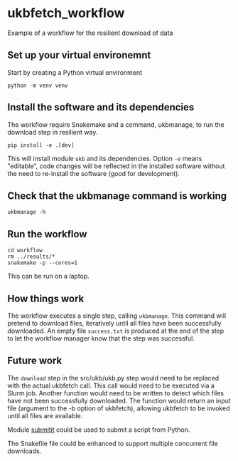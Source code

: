 # ukbfetch_workflow
Example of a workflow for the resilient download of data

## Set up your virtual environemnt

Start by creating a Python virtual environment
```
python -m venv venv
```

## Install the software and its dependencies

The workflow require Snakemake and a command, ukbmanage, to run the download step in resilient way. 
```
pip install -e .[dev]
```
This will install module `ukb` and its dependencies. Option `-e` means "editable", code changes will be reflected in the installed software without the need to re-install the software (good for development).

## Check that the ukbmanage command is working

```
ukbmanage -h
```

## Run the workflow

```
cd workflow
rm ../results/*
snakemake -p --cores=1
```
This can be run on a laptop.

## How things work

The workflow executes a single step, calling `ukbmanage`. This command will pretend to download files, iteratively until all files have been successfully downloaded. An empty file `success.txt` is produced at the end of the step to let the workflow manager know that the step was successful. 

## Future work

The `download` step in the src/ukb/ukb.py step would need to be replaced with the actual ukbfetch call. This call would need to be executed via a Slurm job. Another function would need to be written to detect which files have not been successfully downloaded. The function would return an input file (argument to the -b option of ukbfetch), allowing ukbfetch to be invoked until all files are available.

Module [submitit](https://github.com/facebookincubator/submitit) could be used to submit a script from Python.

The Snakefile file could be enhanced to support multiple concurrent file downloads.

